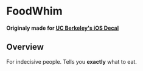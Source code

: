 # FoodWhim
**Originaly made for [UC Berkeley's iOS Decal](https://www.iosdecal.com "iOS Decal Homepage")**

## Overview
For indecisive people. Tells you **exactly** what to eat.

